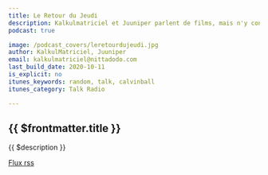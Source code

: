 ```yaml
---
title: Le Retour du Jeudi
description: Kalkulmatriciel et Juuniper parlent de films, mais n'y connaissent rien.
podcast: true

image: /podcast_covers/leretourdujeudi.jpg
author: KalkulMatriciel, Juuniper
email: kalkulmatriciel@nittadodo.com
last_build_date: 2020-10-11
is_explicit: no
itunes_keywords: random, talk, calvinball
itunes_category: Talk Radio

---
```


## {{ $frontmatter.title }}

{{ $description }}

[Flux rss](./feed.rss)

<PodcastEpisodeList v-bind:podcast="'leretourdujeudi'" />